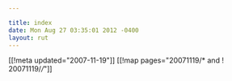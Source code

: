 ```yaml
---

title: index
date: Mon Aug 27 03:35:01 2012 -0400
layout: rut
---
```


[[!meta updated="2007-11-19"]]
[[!map pages="20071119/* and ! 20071119/*/*"]]
